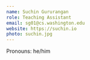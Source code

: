 ```yaml
---
name: Suchin Gururangan
role: Teaching Assistant
email: sg01@cs.washington.edu
website: https://suchin.io
photo: suchin.jpg
---
```


Pronouns: he/him